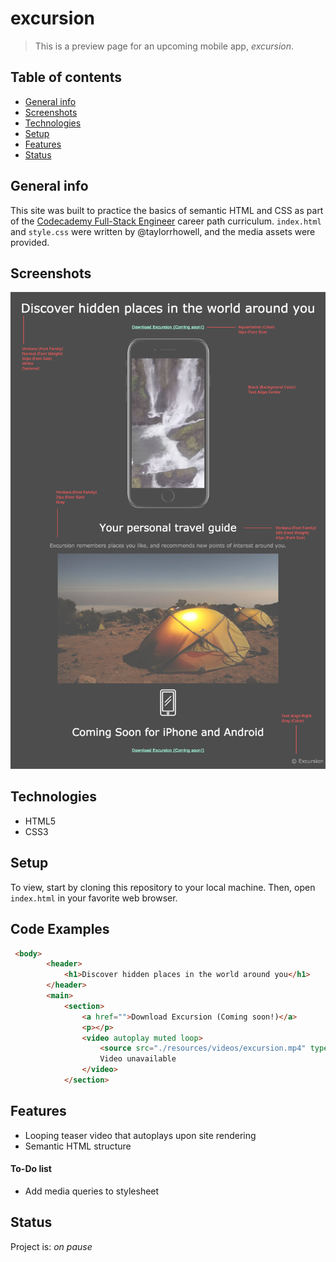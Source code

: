 # excursion
> This is a preview page for an upcoming mobile app, _excursion_.

## Table of contents
* [General info](#general-info)
* [Screenshots](#screenshots)
* [Technologies](#technologies)
* [Setup](#setup)
* [Features](#features)
* [Status](#status)

## General info
This site was built to practice the basics of semantic HTML and CSS as part of the [Codecademy Full-Stack Engineer](https://www.codecademy.com) career path curriculum. `index.html` and `style.css` were written by @taylorrhowell, and the media assets were provided.

## Screenshots
![Example screenshot](./resources/excursion_redline.png)

## Technologies
* HTML5
* CSS3

## Setup
To view, start by cloning this repository to your local machine. Then, open `index.html` in your favorite web browser.

## Code Examples
```html
 <body>
        <header>
            <h1>Discover hidden places in the world around you</h1>
        </header>
        <main>
            <section>
                <a href="">Download Excursion (Coming soon!)</a>
                <p></p>
                <video autoplay muted loop>
                    <source src="./resources/videos/excursion.mp4" type="video/mp4">
                    Video unavailable
                </video>
            </section>
```

## Features
* Looping teaser video that autoplays upon site rendering
* Semantic HTML structure

#### To-Do list
* Add media queries to stylesheet

## Status
Project is: _on pause_